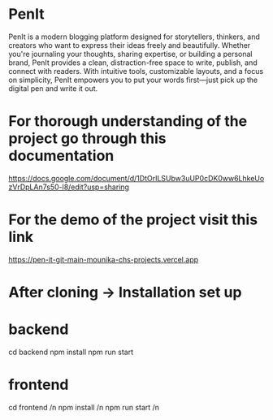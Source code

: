 # PenIt

PenIt is a modern blogging platform designed for storytellers, thinkers, and creators who want to express their ideas freely and beautifully. Whether you're journaling your thoughts, sharing expertise, or building a personal brand, PenIt provides a clean, distraction-free space to write, publish, and connect with readers. With intuitive tools, customizable layouts, and a focus on simplicity, PenIt empowers you to put your words first—just pick up the digital pen and write it out.

# For thorough understanding of the project go through this documentation
https://docs.google.com/document/d/1DtOrILSUbw3uUP0cDK0ww6LhkeUozVrDpLAn7s50-l8/edit?usp=sharing

# For the demo of the project visit this link
https://pen-it-git-main-mounika-chs-projects.vercel.app

# After cloning ->  Installation set up
# backend
cd backend
npm install
npm run start
# frontend
cd frontend /n
npm install /n
npm run start /n

